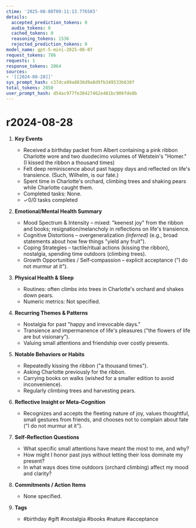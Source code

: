 ```yaml
---
ctime: '2025-08-08T09:11:13.776503'
details:
  accepted_prediction_tokens: 0
  audio_tokens: 0
  cached_tokens: 0
  reasoning_tokens: 1536
  rejected_prediction_tokens: 0
model_name: gpt-5-mini-2025-08-07
request_tokens: 786
requests: 1
response_tokens: 2064
sources:
- '[[2024-08-28]]'
sys_prompt_hash: c37dca99a8836d9a8d9fb349533b638f
total_tokens: 2850
user_prompt_hash: d54ac977fe38427462e481bc906fde8b
---
```

# r2024-08-28

1. **Key Events**
   - Received a birthday packet from Albert containing a pink ribbon Charlotte wore and two duodecimo volumes of Wetstein's "Homer." (I kissed the ribbon a thousand times)
   - Felt deep reminiscence about past happy days and reflected on life's transience. (Such, Wilhelm, is our fate.)
   - Spent time in Charlotte's orchard, climbing trees and shaking pears while Charlotte caught them.
   - Completed tasks: None.
   - ✓0/0 tasks completed

2. **Emotional/Mental Health Summary**
   - Mood Spectrum & Intensity – mixed: "keenest joy" from the ribbon and books; resignation/melancholy in reflections on life's transience.
   - Cognitive Distortions – overgeneralization *(inferred)* (e.g., broad statements about how few things "yield any fruit").
   - Coping Strategies – tactile/ritual actions (kissing the ribbon), nostalgia, spending time outdoors (climbing trees).
   - Growth Opportunities / Self‑compassion – explicit acceptance ("I do not murmur at it").

3. **Physical Health & Sleep**
   - Routines: often climbs into trees in Charlotte's orchard and shakes down pears.
   - Numeric metrics: Not specified.

4. **Recurring Themes & Patterns**
   - Nostalgia for past "happy and irrevocable days."
   - Transience and impermanence of life's pleasures ("the flowers of life are but visionary").
   - Valuing small attentions and friendship over costly presents.

5. **Notable Behaviors or Habits**
   - Repeatedly kissing the ribbon ("a thousand times").
   - Asking Charlotte previously for the ribbon.
   - Carrying books on walks (wished for a smaller edition to avoid inconvenience).
   - Regularly climbing trees and harvesting pears.

6. **Reflective Insight or Meta‑Cognition**
   - Recognizes and accepts the fleeting nature of joy, values thoughtful, small gestures from friends, and chooses not to complain about fate ("I do not murmur at it").

7. **Self‑Reflection Questions**
   - What specific small attentions have meant the most to me, and why?
   - How might I honor past joys without letting their loss dominate my present?
   - In what ways does time outdoors (orchard climbing) affect my mood and clarity?

8. **Commitments / Action Items**
   - None specified.

9. **Tags**
   - #birthday #gift #nostalgia #books #nature #acceptance
